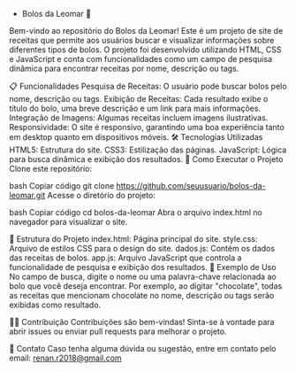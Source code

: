 * Bolos da Leomar 🍰

Bem-vindo ao repositório do Bolos da Leomar! Este é um projeto de site de receitas que permite aos usuários buscar e visualizar informações sobre diferentes tipos de bolos. O projeto foi desenvolvido utilizando HTML, CSS e JavaScript e conta com funcionalidades como um campo de pesquisa dinâmica para encontrar receitas por nome, descrição ou tags.

📋 Funcionalidades
Pesquisa de Receitas: O usuário pode buscar bolos pelo nome, descrição ou tags.
Exibição de Receitas: Cada resultado exibe o título do bolo, uma breve descrição e um link para mais informações.
Integração de Imagens: Algumas receitas incluem imagens ilustrativas.
Responsividade: O site é responsivo, garantindo uma boa experiência tanto em desktop quanto em dispositivos móveis.
🛠️ Tecnologias Utilizadas
HTML5: Estrutura do site.
CSS3: Estilização das páginas.
JavaScript: Lógica para busca dinâmica e exibição dos resultados.
🚀 Como Executar o Projeto
Clone este repositório:

bash
Copiar código
git clone https://github.com/seuusuario/bolos-da-leomar.git
Acesse o diretório do projeto:

bash
Copiar código
cd bolos-da-leomar
Abra o arquivo index.html no navegador para visualizar o site.

📝 Estrutura do Projeto
index.html: Página principal do site.
style.css: Arquivo de estilos CSS para o design do site.
dados.js: Contém os dados das receitas de bolos.
app.js: Arquivo JavaScript que controla a funcionalidade de pesquisa e exibição dos resultados.
🌟 Exemplo de Uso
No campo de busca, digite o nome ou uma palavra-chave relacionada ao bolo que você deseja encontrar. Por exemplo, ao digitar "chocolate", todas as receitas que mencionam chocolate no nome, descrição ou tags serão exibidas como resultado.

👨‍💻 Contribuição
Contribuições são bem-vindas! Sinta-se à vontade para abrir issues ou enviar pull requests para melhorar o projeto.

📧 Contato
Caso tenha alguma dúvida ou sugestão, entre em contato pelo email: renan.r2018@gmail.com
